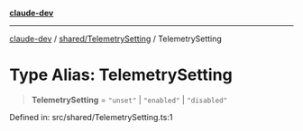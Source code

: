 [**claude-dev**](../../../README.md)

***

[claude-dev](../../../README.md) / [shared/TelemetrySetting](../README.md) / TelemetrySetting

# Type Alias: TelemetrySetting

> **TelemetrySetting** = `"unset"` \| `"enabled"` \| `"disabled"`

Defined in: src/shared/TelemetrySetting.ts:1
